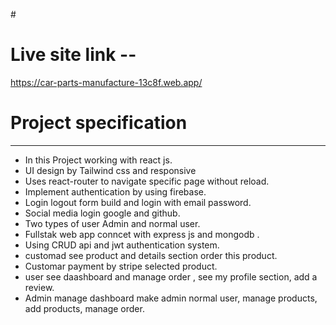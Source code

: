 #<h1>Live site link --</h1>

https://car-parts-manufacture-13c8f.web.app/

# <h1>Project specification </h1>
-------------------------------------------------------------------------
* In this Project working with react js.
* UI design by Tailwind css and responsive
* Uses react-router to navigate specific page without reload.
* Implement authentication by using firebase.
* Login logout form build and login with email password.
* Social media login google and github.
* Two types of user Admin and normal user.
* Fullstak web app conncet with express js and mongodb .
* Using CRUD api and jwt authentication system.
* customad see product and details section order this product.
* Customar payment by stripe selected product.
* user see daashboard and manage order , see my profile section, add a review.
* Admin manage dashboard make admin normal user, manage products, add products, manage order.
 
